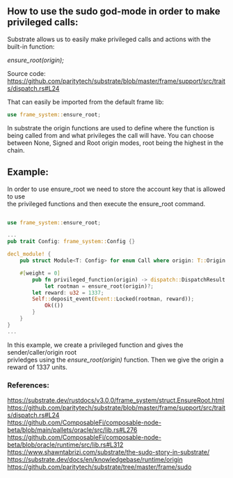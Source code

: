 ## How to use the sudo god-mode in order to make privileged calls:   

Substrate allows us to easily make privileged calls and actions with the built-in function:   

*ensure_root(origin);*

Source code: https://github.com/paritytech/substrate/blob/master/frame/support/src/traits/dispatch.rs#L24     


That can easily be imported from the default frame lib:

```rust
use frame_system::ensure_root;

```


In substrate the origin functions are used to define where the function is being called from and what privileges the call will have. You can choose between None, Signed and Root origin modes, root being the highest in the chain.   

## Example:  
In order to use ensure_root we need to store the account key that is allowed to use   
the privileged functions and then execute the ensure_root command.

```rust

use frame_system::ensure_root;

...
pub trait Config: frame_system::Config {}

decl_module! {
    pub struct Module<T: Config> for enum Call where origin: T::Origin {

	#[weight = 0]
        pub fn privileged_function(origin) -> dispatch::DispatchResult {
            let rootman = ensure_root(origin)?;
	    let reward: u32 = 1337;
	    Self::deposit_event(Event::Locked(rootman, reward));
            Ok(())
        }
    }
}
...
```    

In this example, we create a privileged function and gives the sender/caller/origin root   
privledges using the *ensure_root(origin)* function. Then we give the origin a reward of 1337 units.    



### References: 
https://substrate.dev/rustdocs/v3.0.0/frame_system/struct.EnsureRoot.html   
https://github.com/paritytech/substrate/blob/master/frame/support/src/traits/dispatch.rs#L24  
https://github.com/ComposableFi/composable-node-beta/blob/main/pallets/oracle/src/lib.rs#L276    
https://github.com/ComposableFi/composable-node-beta/blob/oracle/runtime/src/lib.rs#L312   
https://www.shawntabrizi.com/substrate/the-sudo-story-in-substrate/   
https://substrate.dev/docs/en/knowledgebase/runtime/origin  
https://github.com/paritytech/substrate/tree/master/frame/sudo   


